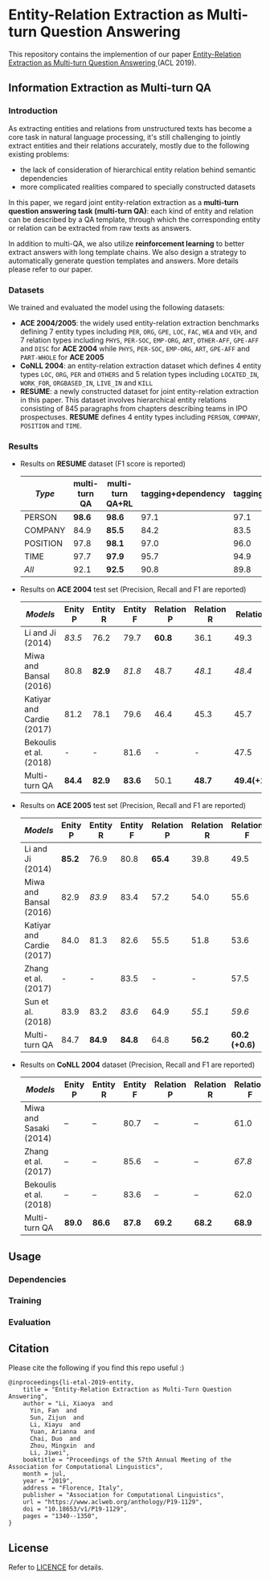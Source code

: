 # Entity-Relation Extraction as Multi-turn Question Answering

This repository contains the implemention of our paper [Entity-Relation Extraction as Multi-turn Question Answering
](https://arxiv.org/pdf/1905.05529.pdf) (ACL 2019).

## Information Extraction as Multi-turn QA
### Introduction
As extracting entities and relations from unstructured texts has become a core task in natural language processing, it's still challenging to jointly extract entities and their relations accurately, mostly due to the following existing problems:
- the lack of consideration of hierarchical entity relation behind semantic dependencies
- more complicated realities compared to specially constructed datasets

In this paper, we regard joint entity-relation extraction as a **multi-turn question answering task (multi-turn QA)**: each kind of entity and relation can be described by a QA template, through which the corresponding entity or relation can be extracted from raw texts as answers.

In addition to multi-QA, we also utilize **reinforcement learning** to better extract answers with long template chains. We also design a strategy to automatically generate question templates and answers. More details please refer to our paper.


### Datasets
We trained and evaluated the model using the following datasets:
- **ACE 2004/2005**: the widely used entity-relation extraction benchmarks defining 7 entity types including `PER`, `ORG`, `GPE`, `LOC`, `FAC`, `WEA` and `VEH`, and 7 relation types including `PHYS`, `PER-SOC`, `EMP-ORG`, `ART`, `OTHER-AFF`, `GPE-AFF` and `DISC` for **ACE 2004** while `PHYS`, `PER-SOC`, `EMP-ORG`, `ART`, `GPE-AFF` and `PART-WHOLE` for **ACE 2005**
- **CoNLL 2004**: an entity-relation extraction dataset which defines 4 entity types `LOC`, `ORG`, `PER` and `OTHERS` and 5 relation types including `LOCATED_IN`, `WORK_FOR`, `ORGBASED_IN`, `LIVE_IN` and `KILL`
- **RESUME**:  a newly constructed dataset for joint entity-relation extraction in this paper. This dataset involves hierarchical entity relations consisting of 845 paragraphs from chapters describing teams in IPO prospectuses. **RESUME** defines 4 entity types including `PERSON`, `COMPANY`, `POSITION` and `TIME`. 

### Results
- Results on **RESUME** dataset (F1 score is reported)

  | *Type* | multi-turn QA | multi-turn QA+RL | tagging+dependency | tagging+relation |
  |--|   --- |   ---| --- | --- |
  |PERSON| **98.6** | **98.6** |  97.1 | 97.1 |
  |COMPANY| 84.9 | **85.5** | 84.2 |83.5|
  |POSITION| 97.8 | **98.1** | 97.0 | 96.0 |
  |TIME| 97.7 | **97.9** | 95.7 |94.9 |
  |*All*|92.1|**92.5**|90.8|89.8|

- Results on **ACE 2004** test set (Precision, Recall and F1 are reported)

   *Models* | Enity P | Entity R | Entity F | Relation P | Relation R | Relation F
   --- | --- | --- | --- | --- | --- | --- 
   Li and Ji (2014) |*83.5* | 76.2 | 79.7 | **60.8** |36.1|49.3
   Miwa and Bansal (2016) | 80.8 | **82.9** | *81.8* | 48.7 |*48.1*|*48.4*
  Katiyar and Cardie (2017) | 81.2 | 78.1 | 79.6 | 46.4 | 45.3 | 45.7 
  Bekoulis et al.(2018) | - | - | 81.6 | - | - | 47.5 
  Multi-turn QA| **84.4** | **82.9** | **83.6** | 50.1 | **48.7** | **49.4(+1.0)** 
  
- Results on **ACE 2005** test set (Precision, Recall and F1 are reported)

  | *Models* | Enity P | Entity R | Entity F | Relation P | Relation R | Relation F|
  | --- | --- | --- | --- | --- | --- | --- |
  |Li and Ji (2014)| **85.2** | 76.9| 80.8| **65.4**| 39.8| 49.5|
  |Miwa and Bansal (2016)| 82.9| *83.9*| 83.4| 57.2| 54.0 |55.6|
  |Katiyar and Cardie (2017)| 84.0| 81.3| 82.6| 55.5| 51.8|53.6|
  |Zhang et al. (2017)| -| -| 83.5 |-|- |57.5|
  |Sun et al. (2018) |83.9 |83.2| *83.6*| 64.9| *55.1*| *59.6*|
  |Multi-turn QA |84.7 |**84.9**|**84.8** |64.8| **56.2**| **60.2 (+0.6)**|
  
- Results on **CoNLL 2004** dataset (Precision, Recall and F1 are reported)

  | *Models* | Enity P | Entity R | Entity F | Relation P | Relation R | Relation F|
  | --- | --- | --- | --- | --- | --- | --- |
  |Miwa and Sasaki (2014)| – |– |80.7| –| – |61.0|
  |Zhang et al. (2017) |– |–| 85.6 |– |–| *67.8*|
  |Bekoulis et al. (2018)| – |– |83.6| –| – |62.0|
  |Multi-turn QA |**89.0**| **86.6**| **87.8** |**69.2** |**68.2**| **68.9**| (+1.1)|

## Usage
### Dependencies

### Training

### Evaluation

## Citation

Please cite the following if you find this repo useful :)

```
@inproceedings{li-etal-2019-entity,
    title = "Entity-Relation Extraction as Multi-Turn Question Answering",
    author = "Li, Xiaoya  and
      Yin, Fan  and
      Sun, Zijun  and
      Li, Xiayu  and
      Yuan, Arianna  and
      Chai, Duo  and
      Zhou, Mingxin  and
      Li, Jiwei",
    booktitle = "Proceedings of the 57th Annual Meeting of the Association for Computational Linguistics",
    month = jul,
    year = "2019",
    address = "Florence, Italy",
    publisher = "Association for Computational Linguistics",
    url = "https://www.aclweb.org/anthology/P19-1129",
    doi = "10.18653/v1/P19-1129",
    pages = "1340--1350",
}
```

## License
Refer to [LICENCE](https://github.com/ShannonAI/Entity-Relation-As-Multi-Turn-QA/blob/master/LICENSE) for details.
